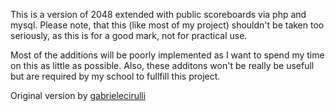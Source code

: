 This is a version of 2048 extended with public scoreboards via php and mysql. Please note, that this (like most of my project) shouldn't be taken too seriously, as this is for a good mark, not for practical use.

Most of the additions will be poorly implemented as I want to spend my time on this as little as possible. Also, these additons won't be really be usefull but are required by my school to fullfill this project.

Original version by [gabrielecirulli](http://gabrielecirulli.github.io/2048/)
